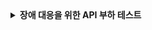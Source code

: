 <details>
<summary><b>장애 대응을 위한 API 부하 테스트</b></summary>


# 요구 사항 

> ### **`STEP 19`**
> - 부하 테스트 대상 선정 및 목적, 시나리오 등의 계획을 세우고 이를 문서로 작성
> - 적합한 테스트 스크립트를 작성하고 수행
> - `NiceToHave` → Docker 의 실행 옵션 (cpu, memory) 등을 조정하면서 애플리케이션을 실행하여 성능 테스트를 진행해보면서 적절한 배포 스펙 고려도 한번 진행해보세요!
> ### **`STEP 20`**
> - 위 테스트를 진행하며 획득한 다양한 성능 지표를 분석 및 시스템 내의 병목을 탐색 및 개선해보고 **(가상)** 장애 대응 문서를 작성하고 제출
> - 최종 발표 자료 작성 및 제출





# 부하 테스트 대상 API 선정 


## 1. **전체 API 리스트업**

#### **예약 API (`ReservationController`)**
1. **`POST /api/reservations`**: 임시 예약 생성
2. **`POST /api/reservations/confirm`**: 임시 예약 확정
3. **`GET /api/reservations/status/{userId}/{concertOptionId}`**: 예약 상태 조회

#### **콘서트 및 콘서트 옵션 API (`ConcertController`)**
4. **`POST /api/concerts`**: 콘서트 생성
5. **`POST /api/concerts/{concertId}/options`**: 콘서트 옵션 생성

#### **예약 가능 날짜 / 좌석 API (`AvailabilityController`)**
6. **`GET /api/availability/dates/{concertId}`**: 예약 가능 날짜 조회
7. **`GET /api/availability/seats/{concertOptionId}/{requestAt}`**: 예약 가능 좌석 조회

#### **결제 API (`PaymentController`)**
8. **`POST /api/user-balance/payment`**: 결제 처리
9. **`POST /api/user-balance/payment/cancel/{transactionId}`**: 결제 취소
10. **`GET /api/user-balance/payment/history/{userId}`**: 결제 내역 조회

#### **잔액 관리 API (`BalanceController`)**
11. **`GET /api/user-balance/{userId}`**: 잔액 조회
12. **`GET /api/user-balance/histories/{userId}`**: 잔액 충전/사용 내역 조회
13. **`PUT /api/user-balance/charge/{userId}`**: 잔액 충전
14. **`PUT /api/user-balance/use/{userId}`**: 잔액 사용

#### **처리열 토큰 API (`ProcessingQueueTokenController`)**
15. **`GET /api/processing-queue-token/check-availability/{userId}`**: 처리열 토큰 유효성 조회 (유저 ID 포함)
16. **`GET /api/processing-queue-token/check-availability`**: 처리열 토큰 유효성 조회 (유저 ID 없이)

#### **대기열 토큰 API (`WaitingQueueTokenController`)**
17. **`POST /api/waiting-queue-token`**: 대기열 토큰 생성 및 인입
18. **`GET /api/waiting-queue-token/{userId}`**: 대기열 토큰 정보 조회


** 현 시스템에서 오케스트레이션은 주로 다른 서비스 간의 조율을 담당하며, 직접적인 로직을 수행하지 않기 때문에 이번 부하 테스트에서는 제외되었습니다. 따라서, 이번 테스트는 도메인 서비스 중심으로 진행되며, 실제 사용자 요청이 집중될 수 있는 API들을 대상으로 시스템의 성능을 평가합니다. 



## 2. **부하 테스트 대상 API 선정**

부하 테스트를 위해 다음 5개의 API를 선정했습니다. 선정된 API들은 실제 서비스 운영 시 트래픽이 집중될 가능성이 높은 작업을 기준으로 선정되었습니다.  


1. **`POST /api/waiting-queue-token`**: 대기열 토큰 생성 및 인입
   - **이유**: 대기열 시스템 기반의 예약 시스템에서 부하가 가장 많이 예상되는 구간입니다. 유저들이 특정 시점에 몰리면서 대기열에 인입할 때, 시스템은 이 모든 부하를 처리해야 하므로, 이 API에 대한 부하 테스트는 매우 중요합니다. 대기열 인입 시 시스템의 최대 처리 능력을 평가하는 데 적합합니다.

2. **`GET /api/waiting-queue-token/{userId}`**: 대기열 토큰 정보 조회
   - **이유**: 대기열에 인입된 후, 유저들은 자신의 대기 상태를 확인하기 위해 지속적으로 이 API를 polling합니다. 다수의 사용자가 동시에 반복적으로 조회 요청을 보낼 경우, 시스템에 상당한 부하가 발생할 수 있습니다. 따라서, 이 API의 부하 테스트는 대기열 관리 시스템의 안정성을 평가하는 데 필수적입니다.

3. **`GET /api/availability/seats/{concertOptionId}/{requestAt}`**: 예약 가능 좌석 조회
   - **이유**: 대기열에서 해제된 유저들이 예약을 진행하기 전, 좌석 정보를 조회하게 됩니다. 특히, 특정 시점에 많은 사용자가 동시에 좌석 조회를 시도할 경우, 이 API는 실시간 데이터 조회와 관련된 부하를 처리해야 합니다. 

4. **`GET /api/availability/dates/{concertId}`**: 예약 가능 날짜 조회
   - **이유**: 예약 가능한 날짜를 조회하는 과정에서 많은 데이터가 관련될 수 있습니다. 이 API는 좌석 조회와 마찬가지로, 많은 사용자가 동시에 요청을 보낼 경우, 시스템의 성능을 저하시키는 요인이 될 수 있습니다. 



# 테스트 환경 설정 

### 장비 및 시스템 환경 

- **운영 체제**: macOS (Apple M1 Pro)
- **프로세서**: Apple M1 Pro
- **메모리 (RAM)**: 16GB
- **스토리지**: 512GB SSD
- **Docker**: Docker Desktop for Mac
  - **Docker Engine**: 27.1.1 
  - **Docker Compose**: v2.28.1-desktop.1
- **가상화**: Apple Hypervisor Framework (ARM 기반)

### Docker 기반 서비스 설정

- **MySQL**:
  - **버전**: 8.0.33

- **Redis**:
  - **버전**: 7.2.5

- **Kafka**:
  - **버전**: 7.7.0-ccs

### 테스트 및 모니터링 툴 

- **Gatling**: 3.10.3
- **Prometheus**: 2.53.1
- **Grafana**: 11.1.1


### 기본 더미 데이터 설정

| 테이블 이름              | 데이터 건수   |
|--------------------------|---------------|
| Balance                  | 약 200만 건   |
| Balance Transaction      | 약 200만 건   |
| Concert                  | 약 1만 건     |
| Concert Option           | 약 100만 건   |
| Payment Transaction      | 약 100만 건   |
| Reservation              | 약 100만 건   |
| Temporal Reservation     | 약 100만 건   |






# 테스트 시나리오 및 수행 결과 분석  

## 1. **`POST /api/waiting-queue-token`: 대기열 토큰 생성 및 인입**

### 테스트 시나리오 

**목적**: 이 테스트는 대규모 유저가 동시에 대기열에 인입할 때 시스템의 처리 능력을 평가합니다. 목표는 대기열 생성 과정에서의 최대 처리량을 확인하고, 시스템이 고부하 상태에서도 안정적으로 동작하는지 평가하는 것입니다.

- **시나리오 이름**: 대기열 토큰 생성 시나리오
- **테스트 흐름**:
  1. 다수의 유저가 동시에 대기열에 인입하려고 시도합니다.
  2. 각 유저는 고유한 요청을 보내며, 서버는 이를 처리하여 대기열 토큰을 발급합니다.
  3. 발급된 토큰이 정상적으로 응답되었는지 확인합니다.
- **부하 조건**:
  - 유저 수: 초당 20명에서 50명까지 유저 증가
  - 지속 시간: 1분, 최대 peak 20초간 일정한 부하를 유지
  - **선정 이유**: 대기열 토큰 생성은 트래픽이 몰릴 때 시스템에 가장 큰 부하를 발생시킬 수 있는 작업입니다. 트래픽이 증가하는 상황에서 서버의 처리 능력을 평가하기 위해 초당 유저 수를 점진적으로 증가시켜 부하를 가합니다. 이 설정은 서버가 트래픽 급증 시 안정적으로 작동하는지 확인하는 데 적합합니다.
  - **예상 트래픽**: 목표 TPS는 500 이상으로 설정하며, 초당 최대 500개의 대기열 토큰 생성 요청이 발생할 수 있는 상황을 시뮬레이션하여 서버의 응답 성능을 평가합니다.


<details>
<summary><b>코드 부분</b></summary>

```java
    {
		setUp(createScenario()
			.injectOpen(getOpenInjectionSteps())
			.protocols(httpProtocolBuilder))
			.maxDuration(Duration.ofMinutes(1))
			.assertions(global().requestsPerSec().gte(500.0));
	}

	private OpenInjectionStep[] getOpenInjectionSteps() {
		return new OpenInjectionStep[]{
			rampUsersPerSec(20).to(50).during(Duration.ofSeconds(20)),
			constantUsersPerSec(50).during(Duration.ofSeconds(20)),
			rampUsersPerSec(50).to(1).during(Duration.ofSeconds(20))
		};
	}

	private ScenarioBuilder createScenario() {
		return scenario("Waiting Queue Token Generation Scenario")
			.asLongAs(session -> userIdCounter.get() <= MAX_USER_ID)
			.on(exec(session -> {
					int userId = userIdCounter.getAndIncrement();
					return session.set("userId", "user" + userId);
				})
					.exec(http("대기열 토큰 생성")
						.post("/api/waiting-queue-token")
						.body(StringBody(session -> {
							LocalDateTime now = LocalDateTime.now();
							return String.format("{ \"userId\": \"%s\", \"requestAt\": \"%s\" }", session.getString("userId"), now.toString());
						}))
						.check(status().is(201))
					)
					.pause(2)
			);
	}
```
</details>




### 수행 결과 분석 

#### Gatling 리포트 

<details>
<summary><b>1회차 </b></summary>

```
---- Global Information --------------------------------------------------------
> request count                                      35172 (OK=35172  KO=0     )
> min response time                                      2 (OK=2      KO=-     )
> max response time                                    712 (OK=712    KO=-     )
> mean response time                                    66 (OK=66     KO=-     )
> std deviation                                         89 (OK=89     KO=-     )
> response time 50th percentile                         31 (OK=31     KO=-     )
> response time 75th percentile                         87 (OK=87     KO=-     )
> response time 95th percentile                        234 (OK=234    KO=-     )
> response time 99th percentile                        450 (OK=450    KO=-     )
> mean requests/sec                                  586.2 (OK=586.2  KO=-     )
---- Response Time Distribution ------------------------------------------------
> t < 800 ms                                         35172 (100%)
> 800 ms <= t < 1200 ms                                  0 (  0%)
> t >= 1200 ms                                           0 (  0%)
> failed                                                 0 (  0%)
```

![token-generation-1.png](..%2Fperformance-test%2Fapi%2Ftoken-generation-1.png)


</details>


<details>
<summary><b>2회차 </b></summary>

```
---- Global Information --------------------------------------------------------
> request count                                      34607 (OK=34607  KO=0     )
> min response time                                      2 (OK=2      KO=-     )
> max response time                                    877 (OK=877    KO=-     )
> mean response time                                    92 (OK=92     KO=-     )
> std deviation                                        117 (OK=117    KO=-     )
> response time 50th percentile                         42 (OK=41     KO=-     )
> response time 75th percentile                        115 (OK=115    KO=-     )
> response time 95th percentile                        366 (OK=366    KO=-     )
> response time 99th percentile                        486 (OK=486    KO=-     )
> mean requests/sec                                576.783 (OK=576.783 KO=-     )
---- Response Time Distribution ------------------------------------------------
> t < 800 ms                                         34602 (100%)
> 800 ms <= t < 1200 ms                                  5 (  0%)
> t >= 1200 ms                                           0 (  0%)
> failed                                                 0 (  0%)
```

![token-generation-2.png](..%2Fperformance-test%2Fapi%2Ftoken-generation-2.png)


</details>


<details>
<summary><b>3회차 </b></summary>

```
---- Global Information --------------------------------------------------------
> request count                                      33834 (OK=33757  KO=77    )
> min response time                                      2 (OK=2      KO=185   )
> max response time                                   1611 (OK=1611   KO=860   )
> mean response time                                   143 (OK=143    KO=526   )
> std deviation                                        191 (OK=190    KO=138   )
> response time 50th percentile                         62 (OK=62     KO=547   )
> response time 75th percentile                        169 (OK=168    KO=601   )
> response time 95th percentile                        588 (OK=584    KO=702   )
> response time 99th percentile                        822 (OK=821    KO=838   )
> mean requests/sec                                  563.9 (OK=562.617 KO=1.283 )
---- Response Time Distribution ------------------------------------------------
> t < 800 ms                                         33355 ( 99%)
> 800 ms <= t < 1200 ms                                374 (  1%)
> t >= 1200 ms                                          28 (  0%)
> failed                                                77 (  0%)
---- Errors --------------------------------------------------------------------
> status.find.is(201), but actually found 500                        77 (100.0%)
```


![token-generation-3.png](..%2Fperformance-test%2Fapi%2Ftoken-generation-3.png)

</details>




#### 성능 지표 분석


- **평균 요청 처리 속도**: 약 575.6 requests/sec
- **평균 응답 시간**: 약 100.33ms
- **50번째 백분위수 응답 시간**: 약 44ms
- **95번째 백분위수 응답 시간**: 약 396.6ms
- **최대 응답 시간**: 1611ms (3회차 테스트 중 발생)

이 성능 지표들은 시스템이 대부분의 요청을 비교적 빠르게 처리하지만, 트래픽이 증가함에 따라 응답 시간이 늘어나는 경향이 있음을 보여줍니다. 특히, 3회차 테스트에서는 최대 응답 시간이 1611ms에 달하며, 500 오류가 발생한 요청도 일부 확인되었습니다. 초당 약 500의 요청을 받아낼 수는 있지만, 이 정도의 고부하 상황에서 시스템이 불안정해질 수 있음을 시사합니다.










  

## 2. **`GET /api/waiting-queue-token/{userId}`: 대기열 토큰 정보 조회**

**목적**: 유저들이 지속적으로 대기열 상태를 확인하는 상황을 시뮬레이션하여, 시스템의 응답 성능과 안정성을 평가하는 것입니다. 특히, 대량의 polling 요청이 있을 때 서버의 성능을 분석합니다.

**테스트 시나리오**:

- **시나리오 이름**: 대기열 토큰 조회 시나리오
- **테스트 흐름**:
  1. 여러 유저가 대기열 상태를 지속적으로 확인하기 위해 polling 요청을 보냅니다.
  2. 서버는 각 유저의 대기열 상태를 반환합니다.
  3. 응답이 200 OK 상태인지 확인하고, 응답 지연 시간 측정.
- **부하 조건**:
  - 유저 수: 초당 200명씩 polling 요청
  - 지속 시간: 1분, 최대 peak 20초간 일정한 부하를 유지
  - **선정 이유**: 대기열 토큰 조회 API는 유저들이 대기 상태를 확인하기 위해 빈번하게 요청을 보내는 작업입니다. 지속적이고 반복적인 부하를 통해 시스템의 안정성과 응답 시간을 평가하기 위해 초당 200명의 유저가 지속적으로 요청을 보내도록 설정되었습니다.
  - **예상 트래픽**: 목표 TPS는 100 이상으로 설정되며, 초당 최대 100개의 polling 요청이 발생할 수 있는 상황을 시뮬레이션하여 서버의 지속적 부하 처리 능력을 평가합니다.



<details>
<summary><b>코드 부분</b></summary>

```java
	{
		setUp(createScenario()
			.injectOpen(getOpenInjectionSteps()))
			.protocols(httpProtocolBuilder)
			.maxDuration(Duration.ofMinutes(1))
		.assertions(global().requestsPerSec().gte(150.0)); 
	}

	private OpenInjectionStep[] getOpenInjectionSteps() {
		return new OpenInjectionStep[] {
			rampUsersPerSec(100).to(200).during(Duration.ofSeconds(20)), 
			constantUsersPerSec(200).during(Duration.ofSeconds(20)), 
			rampUsersPerSec(200).to(100).during(Duration.ofSeconds(20)) 
		};
	}
```

</details>


### 수행 결과 분석 

#### Gatling 리포트 


<details>
<summary><b>1회차 </b></summary>

```
---- Global Information --------------------------------------------------------
> request count                                       9999 (OK=9999   KO=0     )
> min response time                                      3 (OK=3      KO=-     )
> max response time                                    225 (OK=225    KO=-     )
> mean response time                                    26 (OK=26     KO=-     )
> std deviation                                         30 (OK=30     KO=-     )
> response time 50th percentile                         15 (OK=15     KO=-     )
> response time 75th percentile                         33 (OK=33     KO=-     )
> response time 95th percentile                         89 (OK=89     KO=-     )
> response time 99th percentile                        143 (OK=143    KO=-     )
> mean requests/sec                                 166.65 (OK=166.65 KO=-     )
---- Response Time Distribution ------------------------------------------------
> t < 800 ms                                          9999 (100%)
> 800 ms <= t < 1200 ms                                  0 (  0%)
> t >= 1200 ms                                           0 (  0%)
> failed                                                 0 (  0%)
```


</details>



<details>
<summary><b>2회차 </b></summary>

```
---- Global Information --------------------------------------------------------
> request count                                       9985 (OK=9985   KO=0     )
> min response time                                      3 (OK=3      KO=-     )
> max response time                                    540 (OK=540    KO=-     )
> mean response time                                    18 (OK=18     KO=-     )
> std deviation                                         33 (OK=33     KO=-     )
> response time 50th percentile                          7 (OK=7      KO=-     )
> response time 75th percentile                         18 (OK=18     KO=-     )
> response time 95th percentile                         66 (OK=67     KO=-     )
> response time 99th percentile                        148 (OK=148    KO=-     )
> mean requests/sec                                166.417 (OK=166.417 KO=-     )
---- Response Time Distribution ------------------------------------------------
> t < 800 ms                                          9985 (100%)
> 800 ms <= t < 1200 ms                                  0 (  0%)
> t >= 1200 ms                                           0 (  0%)
> failed                                                 0 (  0%)
```


</details>


<details>
<summary><b>3회차 </b></summary>

```
---- Global Information --------------------------------------------------------
> request count                                       9997 (OK=9997   KO=0     )
> min response time                                      3 (OK=3      KO=-     )
> max response time                                    992 (OK=992    KO=-     )
> mean response time                                    42 (OK=42     KO=-     )
> std deviation                                         75 (OK=75     KO=-     )
> response time 50th percentile                         18 (OK=18     KO=-     )
> response time 75th percentile                         45 (OK=45     KO=-     )
> response time 95th percentile                        150 (OK=150    KO=-     )
> response time 99th percentile                        374 (OK=374    KO=-     )
> mean requests/sec                                166.617 (OK=166.617 KO=-     )
---- Response Time Distribution ------------------------------------------------
> t < 800 ms                                          9980 (100%)
> 800 ms <= t < 1200 ms                                 17 (  0%)
> t >= 1200 ms                                           0 (  0%)
> failed                                                 0 (  0%)
================================================================================
```


</details>



#### 성능 지표 분석


- **평균 요청 처리 속도**: 약 166.56 requests/sec
- **평균 응답 시간**: 약 28.67ms
- **50번째 백분위수 응답 시간**: 약 13.33ms
- **95번째 백분위수 응답 시간**: 약 101.67ms
- **최대 응답 시간**: 992ms (3회차 테스트 중 발생)

이 성능 지표들은 전반적으로 요청을 매우 빠르게 처리하고 있음을 나타냅니다. 특히, 95%의 요청이 102ms 이내에 처리되고 있으며, 최대 응답 시간이 992ms로, 전체적으로 안정적인 성능을 보여줍니다. 다만, 3회차 테스트에서 응답 시간이 비교적 높은 요청이 일부 확인되었으며, 이는 트래픽 증가 시 발생할 수 있는 응답 지연을 의미할 수 있습니다. 전체적인 결과는 목표 TPS와 일치하기 때문에, 시스템이 설정된 부하 조건 하에서 안정적으로 동작하고 있음을 시사합니다.







## 3. **`GET /api/availability/seats/{concertOptionId}/{requestAt}`: 예약 가능 좌석 조회**

**목적**: 대규모 유저가 동시에 좌석 정보를 조회할 때, 시스템의 응답 성능과 처리 능력을 평가하기 위한 것입니다. 실시간 데이터 조회에 대한 서버의 처리 능력을 테스트합니다.

**테스트 시나리오**:

- **시나리오 이름**: 예약 가능 좌석 조회 시나리오
- **테스트 흐름**:
  1. 많은 유저가 동시에 특정 콘서트의 좌석 정보를 조회합니다.
  2. 서버는 좌석 정보 데이터를 반환하며, 각 요청에 대해 200 OK 응답을 보냅니다.
  3. 응답 시간 및 정확성을 평가합니다.
- **부하 조건**:
  - 유저 수: 초당 20명에서 80명까지 증가
  - 지속 시간: 1분, 최대 peak 20초간 일정한 부하를 유지
  - **선정 이유**: 예약 가능 좌석 조회 API는 실시간 데이터를 다루며, 많은 유저가 동시에 좌석 정보를 조회할 때 시스템의 성능이 크게 영향을 받을 수 있습니다. 이러한 상황을 시뮬레이션하기 위해 초당 20명에서 80명까지 유저 수를 증가시키는 부하 조건을 설정하여, 시스템이 급격한 트래픽 증가에 어떻게 반응하는지 평가합니다.
  - **예상 트래픽**: 목표 TPS는 약 20~50 TPS로 설정하며, 초당 최대 80개의 좌석 조회 요청이 발생할 수 있는 상황을 평가하여 시스템의 처리 성능을 분석합니다.


<details>
<summary><b>코드 부분</b></summary>


```java
	{
		setUp(createScenario()
			.injectOpen(getOpenInjectionSteps()))
			.protocols(httpProtocolBuilder)
			.maxDuration(Duration.ofMinutes(1))
			.assertions(global().requestsPerSec().gte(50.0));
	}

	private OpenInjectionStep[] getOpenInjectionSteps() {
		return new OpenInjectionStep[] {
			rampUsersPerSec(20).to(80).during(Duration.ofSeconds(30)),
			constantUsersPerSec(80).during(Duration.ofSeconds(30)),
			rampUsersPerSec(80).to(20).during(Duration.ofSeconds(30))
		};
	}
```

</details>




### 수행 결과 분석 

#### Gatling 리포트 


<details>
<summary><b>1회차 </b></summary>

```
---- Global Information --------------------------------------------------------
> request count                                       3898 (OK=3898   KO=0     )
> min response time                                      3 (OK=3      KO=-     )
> max response time                                    515 (OK=515    KO=-     )
> mean response time                                    22 (OK=22     KO=-     )
> std deviation                                         37 (OK=37     KO=-     )
> response time 50th percentile                         11 (OK=11     KO=-     )
> response time 75th percentile                         22 (OK=22     KO=-     )
> response time 95th percentile                         77 (OK=77     KO=-     )
> response time 99th percentile                        164 (OK=164    KO=-     )
> mean requests/sec                                 64.967 (OK=64.967 KO=-     )
---- Response Time Distribution ------------------------------------------------
> t < 800 ms                                          3898 (100%)
> 800 ms <= t < 1200 ms                                  0 (  0%)
> t >= 1200 ms                                           0 (  0%)
> failed                                                 0 (  0%)
```


</details>



<details>
<summary><b>2회차 </b></summary>

```
---- Global Information --------------------------------------------------------
> request count                                       3896 (OK=3896   KO=0     )
> min response time                                      4 (OK=4      KO=-     )
> max response time                                    344 (OK=344    KO=-     )
> mean response time                                    15 (OK=15     KO=-     )
> std deviation                                         25 (OK=25     KO=-     )
> response time 50th percentile                          8 (OK=8      KO=-     )
> response time 75th percentile                         16 (OK=16     KO=-     )
> response time 95th percentile                         40 (OK=40     KO=-     )
> response time 99th percentile                        139 (OK=139    KO=-     )
> mean requests/sec                                 64.933 (OK=64.933 KO=-     )
---- Response Time Distribution ------------------------------------------------
> t < 800 ms                                          3896 (100%)
> 800 ms <= t < 1200 ms                                  0 (  0%)
> t >= 1200 ms                                           0 (  0%)
> failed                                                 0 (  0%)

```


</details>



<details>
<summary><b>3회차 </b></summary>

```
---- Global Information --------------------------------------------------------
> request count                                       3899 (OK=3899   KO=0     )
> min response time                                      4 (OK=4      KO=-     )
> max response time                                    290 (OK=290    KO=-     )
> mean response time                                    24 (OK=24     KO=-     )
> std deviation                                         30 (OK=30     KO=-     )
> response time 50th percentile                         12 (OK=12     KO=-     )
> response time 75th percentile                         28 (OK=28     KO=-     )
> response time 95th percentile                         80 (OK=80     KO=-     )
> response time 99th percentile                        164 (OK=164    KO=-     )
> mean requests/sec                                 64.983 (OK=64.983 KO=-     )
---- Response Time Distribution ------------------------------------------------
> t < 800 ms                                          3899 (100%)
> 800 ms <= t < 1200 ms                                  0 (  0%)
> t >= 1200 ms                                           0 (  0%)
> failed                                                 0 (  0%)
```


</details>



#### 성능 지표 분석


- **평균 요청 처리 속도**: 약 64.96 requests/sec
- **평균 응답 시간**: 약 20.33ms
- **50번째 백분위수 응답 시간**: 약 10.33ms
- **95번째 백분위수 응답 시간**: 약 65.67ms
- **최대 응답 시간**: 515ms (1회차 테스트 중 발생)

이 성능 지표들은 시스템이 대부분의 요청을 매우 빠르게 처리할 수 있음을 보여줍니다. 특히, 응답 시간의 분포가 전반적으로 낮으며, 95번째 백분위수 응답 시간도 65ms 내외로 매우 양호합니다. 3회차 테스트에서 최대 응답 시간이 290ms로 상대적으로 낮아지는 등, 시스템이 고부하 상황에서도 안정적으로 작동하고 있음을 시사합니다. 모든 요청에서 실패 없이 200 OK 응답을 받았다는 점도 시스템의 신뢰성을 나타냅니다.






### 개선 방향 



## 4. **`GET /api/availability/dates/{concertId}`: 예약 가능 날짜 조회**

**목적**: 대규모의 유저가 동시에 예약 가능한 날짜 정보를 조회하는 상황을 시뮬레이션하여, 서버의 성능과 응답 속도를 평가하는 것입니다.

**테스트 시나리오**:

- **시나리오 이름**: 예약 가능 날짜 조회 시나리오
- **테스트 흐름**:
  1. 다수의 유저가 특정 콘서트의 예약 가능 날짜를 조회합니다.
  2. 서버는 각 요청에 대해 200 OK 응답을 보내고, 날짜 정보를 반환합니다.
  3. 응답 시간과 성능을 평가합니다.
- **부하 조건**:
  - 유저 수: 초당 10명에서 50명까지 증가
  - 지속 시간: 1분, 최대 peak 20초간 일정한 부하를 유지
  - **선정 이유**: 예약 가능한 날짜 조회 API는 대량의 데이터를 처리하며, 많은 유저가 동시에 요청할 때 시스템의 응답 시간이 길어질 수 있습니다. 이러한 상황을 시뮬레이션하기 위해 초당 10명에서 50명까지 유저 수를 증가시키는 부하 조건을 설정하여, 시스템의 성능을 평가합니다.
  - **예상 트래픽**: 목표 TPS는 약 10~50 TPS로 설정되며, 초당 최대 50개의 날짜 조회 요청이 발생할 수 있는 상황을 평가하여 시스템의 데이터 처리 성능을 분석합니다.




<details>
<summary><b>코드 부분</b></summary>

</details>



### 수행 결과 분석 

#### Gatling 리포트 


<details>
<summary><b>1회차 </b></summary>

```
---- Global Information --------------------------------------------------------
> request count                                       3897 (OK=3897   KO=0     )
> min response time                                      7 (OK=7      KO=-     )
> max response time                                    542 (OK=542    KO=-     )
> mean response time                                    28 (OK=28     KO=-     )
> std deviation                                         41 (OK=41     KO=-     )
> response time 50th percentile                         15 (OK=15     KO=-     )
> response time 75th percentile                         28 (OK=28     KO=-     )
> response time 95th percentile                         81 (OK=81     KO=-     )
> response time 99th percentile                        226 (OK=226    KO=-     )
> mean requests/sec                                  64.95 (OK=64.95  KO=-     )
---- Response Time Distribution ------------------------------------------------
> t < 800 ms                                          3897 (100%)
> 800 ms <= t < 1200 ms                                  0 (  0%)
> t >= 1200 ms                                           0 (  0%)
> failed                                                 0 (  0%)
```
</details>



<details>
<summary><b>2회차 </b></summary>

```
---- Global Information --------------------------------------------------------
> request count                                       3896 (OK=3896   KO=0     )
> min response time                                      8 (OK=8      KO=-     )
> max response time                                   1036 (OK=1036   KO=-     )
> mean response time                                    55 (OK=55     KO=-     )
> std deviation                                         70 (OK=70     KO=-     )
> response time 50th percentile                         34 (OK=34     KO=-     )
> response time 75th percentile                         68 (OK=68     KO=-     )
> response time 95th percentile                        153 (OK=153    KO=-     )
> response time 99th percentile                        318 (OK=318    KO=-     )
> mean requests/sec                                 64.933 (OK=64.933 KO=-     )
---- Response Time Distribution ------------------------------------------------
> t < 800 ms                                          3888 (100%)
> 800 ms <= t < 1200 ms                                  8 (  0%)
> t >= 1200 ms                                           0 (  0%)
> failed                                                 0 (  0%)
```

</details>


<details>
<summary><b>3회차 </b></summary>

```
---- Global Information --------------------------------------------------------
> request count                                       3897 (OK=3897   KO=0     )
> min response time                                      7 (OK=7      KO=-     )
> max response time                                   1384 (OK=1384   KO=-     )
> mean response time                                    54 (OK=54     KO=-     )
> std deviation                                        111 (OK=111    KO=-     )
> response time 50th percentile                         27 (OK=27     KO=-     )
> response time 75th percentile                         47 (OK=47     KO=-     )
> response time 95th percentile                        160 (OK=160    KO=-     )
> response time 99th percentile                        667 (OK=667    KO=-     )
> mean requests/sec                                  64.95 (OK=64.95  KO=-     )
---- Response Time Distribution ------------------------------------------------
> t < 800 ms                                          3867 ( 99%)
> 800 ms <= t < 1200 ms                                 26 (  1%)
> t >= 1200 ms                                           4 (  0%)
> failed                                                 0 (  0%)
```



</details>



#### 성능 지표 분석

세 차례의 테스트에서 얻은 성능 지표는 다음과 같습니다.

- **평균 요청 처리 속도**: 약 64.94 requests/sec
- **평균 응답 시간**: 약 45.67ms
- **50번째 백분위수 응답 시간**: 약 25.33ms
- **95번째 백분위수 응답 시간**: 약 131.33ms
- **최대 응답 시간**: 1384ms (3회차 테스트 중 발생)

이 성능 지표는 시스템이 대부분의 요청을 신속하게 처리하고 있음을 보여줍니다. 평균 응답 시간은 비교적 낮고, 95%의 요청이 약 131ms 이내에 처리되었습니다. 그러나 2회차와 3회차 테스트에서 일부 요청이 800ms를 초과하며, 최대 1384ms의 응답 시간이 기록된 점은 주목할 필요가 있습니다. 이는 시스템이 특정 상황에서 부하가 증가하면 응답 시간이 길어질 수 있음을 시사합니다.





# 가상 장애 대응 상황 설정 및 대응 


## API별 100배 부하 설정 가상 시나리오

각 API에 대해 예상되는 최대 트래픽의 100배에 달하는 부하를 가정하여, 시스템의 극한 상황에서의 반응을 테스트합니다. 극단적인 고부하 상황에서 발생할 수 있는 병목 구간을 식별하고, 시스템의 안정성 및 성능 개선을 위한 인사이트를 얻습니다.



### 1. `POST /api/waiting-queue-token`

- **부하 조건**: 초당 5000명의 유저가 대기열 토큰을 생성하는 상황을 시뮬레이션합니다.
- **병목 구간 설정**:
  - **Redis의 성능 및 확장성**:
    - 대기열 토큰 생성 요청을 처리하는 Redis는 대량의 쓰기 작업이 발생할 때 성능 저하가 발생할 수 있습니다. 특히, Redis 클러스터의 노드 간 데이터 분산과 네트워크 대역폭 사용이 병목 현상을 초래할 가능성이 있습니다.
  
##### 개선 방향
- **Redis 클러스터 확장**: Redis 클러스터의 노드 수를 확장하여 데이터 분산과 처리 능력을 향상시킵니다. 클러스터 내 데이터 분산 알고리즘을 재검토하여 부하를 균등하게 분산할 수 있도록 최적화합니다.
- **쓰기 최적화**: Redis의 AOF(Append Only File) 옵션을 최적화하여 쓰기 성능을 향상시키고, 필요 없는 데이터를 주기적으로 삭제하여 메모리 사용량을 줄입니다.

### 2. `GET /api/waiting-queue-token/{userId}`

- **부하 조건**: 초당 20,000명의 유저가 자신의 대기열 상태를 조회하는 상황을 시뮬레이션합니다.
- **병목 구간 식별**:
  - **Redis의 읽기 성능 및 확장성**:
    - 이 API는 대기열 상태를 조회할 때 Redis에서 유저의 위치 정보를 읽어옵니다. 초당 20,000건의 읽기 요청이 발생할 경우, Redis의 처리 능력이 병목이 될 수 있습니다. 읽기 전용 Redis 클러스터를 별도로 구성하거나, 슬레이브 노드 수를 증가시켜 읽기 부하를 분산하는 방안을 고려해야 합니다.

##### 개선 방향
- **읽기 전용 Redis 클러스터 구성**: 읽기 전용 Redis 클러스터를 별도로 구성하여 읽기 부하를 분산시킵니다. 이를 통해 읽기 요청 처리 능력을 향상시키고, 메인 Redis 클러스터의 쓰기 성능에 미치는 영향을 최소화합니다.
- **슬레이브 노드 추가**: 슬레이브 노드를 추가하여 읽기 요청을 슬레이브 노드에서 처리하게 함으로써 Redis의 전반적인 부하를 분산합니다.

### 3. `GET /api/availability/seats/{concertOptionId}/{requestAt}`

- **부하 조건**: 초당 8000명의 유저가 특정 콘서트의 좌석 정보를 조회하는 상황을 시뮬레이션합니다.
- **병목 구간 식별**:
  - **데이터베이스 조회 및 인덱스 효율성**:
    - 좌석 정보 조회 시 다수의 데이터베이스 조회 작업이 발생하며, 인덱스의 효율성이 중요한 역할을 합니다. 데이터베이스의 쿼리 처리 속도와 인덱스의 적절한 사용이 병목이 될 수 있습니다.

##### 개선 방향
- **인덱스 최적화**: 쿼리 성능을 향상시키기 위해 데이터베이스 인덱스를 최적화합니다. 빈번히 사용되는 쿼리에 대해 추가적인 인덱스를 생성하거나, 기존 인덱스를 재구성하여 조회 속도를 개선합니다.
- **쿼리 튜닝**: 데이터베이스 쿼리를 튜닝하여 필요 없는 조인 및 서브쿼리를 줄이고, 효율적인 쿼리 경로를 사용할 수 있도록 합니다. 또한, 동일한 조회 요청이 반복적으로 발생하는 경우 캐시된 결과를 활용하는 쿼리 캐싱을 도입합니다.

### 4. `GET /api/availability/dates/{concertId}`

- **부하 조건**: 초당 5000명의 유저가 동시에 특정 콘서트의 예약 가능 날짜를 조회하는 상황을 시뮬레이션합니다.
- **병목 구간 설정**:
  - **로컬 캐시 문제**:
    - 이 API는 로컬 캐시를 사용하여 예약 가능 날짜 정보를 캐싱합니다. 고부하 상황에서는 로컬 캐시가 빠르게 소진될 수 있으며, 캐시 재생성 과정에서 성능 저하가 발생할 수 있습니다. 캐시 TTL 설정 및 크기를 재검토하고, 필요 시 Redis와 같은 외부 캐시 시스템을 사용하는 글로벌 캐시로의 확장을 고려해야 합니다.

##### 개선 방향
- **캐시 TTL 및 크기 최적화**: 로컬 캐시의 TTL 설정을 재검토하여 캐시 갱신 빈도를 줄이고, 캐시 크기를 확장하여 고부하 상황에서도 충분한 데이터를 캐싱할 수 있도록 합니다.
- **외부 캐시 시스템 도입**: 로컬 캐시의 한계를 보완하기 위해 Redis와 같은 외부 캐시 시스템으로 확장하여 캐시 미스로 인한 DB 부하를 줄이고, 전체적인 응답 속도를 향상시킵니다.
- **캐시 갱신 전략 최적화**: 동일한 캐시 키에 대해 다수의 요청이 동시에 발생할 때 성능 저하를 방지하기 위해, 캐시 갱신 시점을 조정하고 데이터 일관성을 유지하면서도 성능을 높일 수 있는 갱신 전략을 도입합니다.








</details>